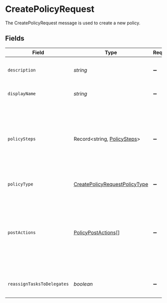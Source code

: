 # CreatePolicyRequest

The CreatePolicyRequest message is used to create a new policy.


## Fields

| Field                                                                                                                                       | Type                                                                                                                                        | Required                                                                                                                                    | Description                                                                                                                                 |
| ------------------------------------------------------------------------------------------------------------------------------------------- | ------------------------------------------------------------------------------------------------------------------------------------------- | ------------------------------------------------------------------------------------------------------------------------------------------- | ------------------------------------------------------------------------------------------------------------------------------------------- |
| `description`                                                                                                                               | *string*                                                                                                                                    | :heavy_minus_sign:                                                                                                                          | The description of the new policy.                                                                                                          |
| `displayName`                                                                                                                               | *string*                                                                                                                                    | :heavy_minus_sign:                                                                                                                          | The display name of the new policy.                                                                                                         |
| `policySteps`                                                                                                                               | Record<string, [PolicySteps](../../models/shared/policysteps.md)>                                                                           | :heavy_minus_sign:                                                                                                                          | The map of policy type to policy steps. The key is the stringified version of the enum. See other policies for examples.                    |
| `policyType`                                                                                                                                | [CreatePolicyRequestPolicyType](../../models/shared/createpolicyrequestpolicytype.md)                                                       | :heavy_minus_sign:                                                                                                                          | The enum of the policy type.                                                                                                                |
| `postActions`                                                                                                                               | [PolicyPostActions](../../models/shared/policypostactions.md)[]                                                                             | :heavy_minus_sign:                                                                                                                          | Actions to occur after a policy finishes. As of now this is only valid on a certify policy to remediate a denied certification immediately. |
| `reassignTasksToDelegates`                                                                                                                  | *boolean*                                                                                                                                   | :heavy_minus_sign:                                                                                                                          | Allows reassigning tasks to delegates.                                                                                                      |